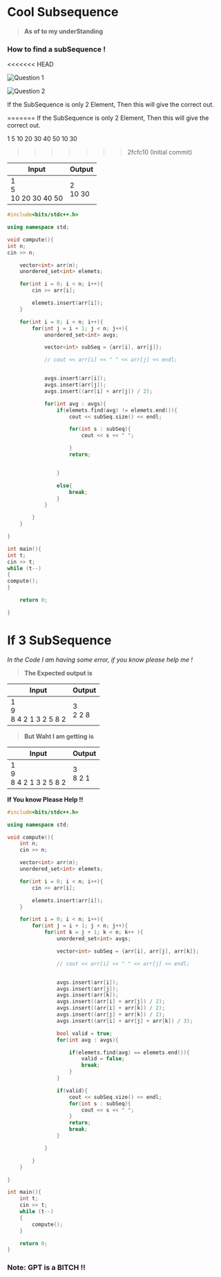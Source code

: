# Cool Subsequence

> **As of to my underStanding**

### How to find a subSequence !

<<<<<<< HEAD

![Question 1](https://iili.io/2mOnjJ1.png)

![Question 2](https://iili.io/2mOnXUP.png)


If the SubSequence is only 2 Element, Then this will give the correct out.


=======
If the SubSequence is only 2 Element, Then this will give the correct out.

1
5
10 20 30 40 50
10 30
>>>>>>> 2fcfc10 (Initial commit)

| Input                       | Output       |
| --------------------------- | ------------ |
| 1 <br/>5<br/>10 20 30 40 50 | 2 <br/>10 30 |

```c++
#include<bits/stdc++.h>

using namespace std;

void compute(){
int n;
cin >> n;

    vector<int> arr(n);
    unordered_set<int> elemets;

    for(int i = 0; i < n; i++){
        cin >> arr[i];

        elemets.insert(arr[i]);
    }

    for(int i = 0; i < n; i++){
        for(int j = i + 1; j < n; j++){
            unordered_set<int> avgs;

            vector<int> subSeq = {arr[i], arr[j]};

            // cout << arr[i] << " " << arr[j] << endl;


            avgs.insert(arr[i]);
            avgs.insert(arr[j]);
            avgs.insert((arr[i] + arr[j]) / 2);

            for(int avg : avgs){
                if(elemets.find(avg) != elemets.end()){
                    cout << subSeq.size() << endl;

                    for(int s : subSeq){
                        cout << s << " ";

                    }
                    return;


                }

                else{
                    break;
                }
            }

        }
    }

}

int main(){
int t;
cin >> t;
while (t--)
{
compute();
}

    return 0;

}
```

# If 3 SubSequence

_In the Code I am having some error, if you know please help me !_

> **The Expected output is**

| Input                          | Output       |
| ------------------------------ | ------------ |
| 1 <br/>9<br/>8 4 2 1 3 2 5 8 2 | 3 <br/>2 2 8 |

> **But Waht I am getting is**

| Input                          | Output       |
| ------------------------------ | ------------ |
| 1 <br/>9<br/>8 4 2 1 3 2 5 8 2 | 3 <br/>8 2 1 |

**If You know Please Help !!**

```c++
#include<bits/stdc++.h>

using namespace std;

void compute(){
    int n;
    cin >> n;

    vector<int> arr(n);
    unordered_set<int> elemets;

    for(int i = 0; i < n; i++){
        cin >> arr[i];

        elemets.insert(arr[i]);
    }

    for(int i = 0; i < n; i++){
        for(int j = i + 1; j < n; j++){
            for(int k = j + 1; k < n; k++ ){
                unordered_set<int> avgs;

                vector<int> subSeq = {arr[i], arr[j], arr[k]};

                // cout << arr[i] << " " << arr[j] << endl;


                avgs.insert(arr[i]);
                avgs.insert(arr[j]);
                avgs.insert(arr[k]);
                avgs.insert((arr[i] + arr[j]) / 2);
                avgs.insert((arr[i] + arr[k]) / 2);
                avgs.insert((arr[j] + arr[k]) / 2);
                avgs.insert((arr[i] + arr[j] + arr[k]) / 3);

                bool valid = true;
                for(int avg : avgs){

                    if(elemets.find(avg) == elemets.end()){
                        valid = false;
                        break;
                    }
                }

                if(valid){
                    cout << subSeq.size() << endl;
                    for(int s : subSeq){
                        cout << s << " ";
                    }
                    return;
                    break;
                }

            }

        }
    }

}

int main(){
    int t;
    cin >> t;
    while (t--)
    {
        compute();
    }

    return 0;
}
```

### Note: GPT is a BITCH !!
